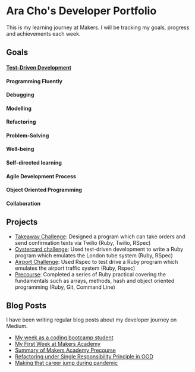 # Ara Cho's Developer Portfolio

This is my learning journey at Makers. I will be tracking my goals, progress and achievements each week. 

## Goals
#### [Test-Driven Development](https://github.com/Aracho1/Portfolio/tree/main/testing)
#### Programming Fluently
#### Debugging
#### Modelling
#### Refactoring
#### Problem-Solving
#### Well-being
#### Self-directed learning
#### Agile Development Process
#### Object Oriented Programming
#### Collaboration

## Projects
- [Takeaway Challenge](https://github.com/Aracho1/takeaway-challenge): Designed a program which can take orders and send confirmation texts via Twilio (Ruby, Twilio, RSpec)
- [Oystercard challenge](https://github.com/Aracho1/oyster_card_5): Used test-driven development to write a Ruby program which emulates the London tube system (Ruby, RSpec)
- [Airport Challenge](https://github.com/Aracho1/airport_challenge): Used Rspec to test drive a Ruby program which emulates the airport traffic system (Ruby, Rspec)
- [Precourse](https://github.com/Aracho1/mastery-quizzes): Completed a series of Ruby practical covering the fundamentals such as arrays, methods, hash and object oriented programming (Ruby, Git, Command Line)

## Blog Posts
I have been writing regular blog posts about my developer journey on Medium.
- [My week as a coding bootcamp student](https://hello-ara.medium.com/my-week-as-a-coding-bootcamp-student-5f0fc73b733c?source=your_stories_page-------------------------------------)
- [My First Week at Makers Academy](https://hello-ara.medium.com/my-first-week-at-makers-academy-584eadbc1a21)
- [Summary of Makers Academy Precourse](https://hello-ara.medium.com/summary-of-makers-academy-precourse-6f65e2577335?source=your_stories_page-------------------------------------)
- [Refactoring under Single Responsibility Principle in OOD](https://hello-ara.medium.com/refactoring-under-single-responsibility-principle-in-oop-240ebb107a82?source=your_stories_page-------------------------------------)
- [Making that career jump during pandemic](https://hello-ara.medium.com/making-that-career-jump-during-the-pandemic-777a244a981b?source=your_stories_page-------------------------------------)
